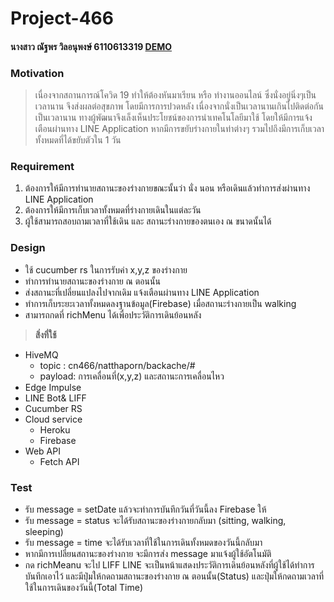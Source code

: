 # Project-466
#### นางสาว ณัฐพร วิลอนุพงษ์ 6110613319 [DEMO](https://drive.google.com/file/d/13jfwDR1JHzu7ff83j6I4ozt_dNKWALMY/view?usp=sharing)
### Motivation
> เนื่องจากสถานการณ์โควิด 19 ทำให้ต้องหันมาเรียน หรือ ทำงานออนไลน์ ซึ่งนั่งอยู่นิ่งๆเป็นเวลานาน จึงส่งผลต่อสุขภาพ โดยมีการการปวดหลัง เนื่องจากนั่งเป็นเวลานานเกินไปติดต่อกันเป็นเวลานาน
> ทางผู้พัฒนาจึงเล็งเห็นประโยชน์ของการนำเทคโนโลยีมาใช้ โดยให้มีการแจ้งเตือนผ่านทาง LINE Application หากมีการขยับร่างกายในท่าต่างๆ รวมไปถึงมีการเก็บเวลาทั้งหมดที่ได้ขยับตัวใน 1 วัน

### Requirement
1. ต้องการให้มีการทำนายสถานะของร่างกายขณะนั้นว่า นั่ง นอน หรือเดินแล้วทำการส่งผ่านทาง LINE Application 
2. ต้องการให้มีการเก็บเวลาทั้งหมดที่ร่างกายเดินในแต่ละวัน
3. ผู้ใช้สามารถสอบถามเวลาที่ใช้เดิน และ สถานะร่างกายของตนเอง ณ ขนาดนั้นได้

### Design
- ใช้ cucumber rs ในการรับค่า x,y,z ของร่างกาย
- ทำการทำนายสถานะของร่างกาย ณ ตอนนั้น
- ส่งสถานะที่เปลี่ยนแปลงไปจากเดิม แจ้งเตือนผ่านทาง LINE Application
- ทำการเก็บระยะเวลาทั้งหมดลงฐานข้อมูล(Firebase) เมื่อสถานะร่างกายเป็น walking
- สามารถกดที่ richMenu ได้เพื่อประวัติการเดินย้อนหลัง
> **สิ่งที่ใช้**
  - HiveMQ
    - topic : cn466/natthaporn/backache/#
    - payload: การเคลื่อนที่(x,y,z) และสถานะการเคลื่อนไหว
  - Edge Impulse
  - LINE Bot& LIFF 
  - Cucumber RS
  - Cloud service 
    - Heroku 
    - Firebase
  - Web API 
    - Fetch API

### Test
- รับ message = setDate แล้วจะทำการบันทึกวันที่วันนี้ลง Firebase ให้
- รับ message = status จะได้รับสถานะของร่างกายกลับมา (sitting, walking, sleeping)
- รับ message = time จะได้รับเวลาที่ใช้ในการเดินทั้งหมดของวันนี้กลับมา
- หากมีการเปลี่ยนสถานะของร่างกาย จะมีการส่ง message มาแจ้งผู้ใช้อัตโนมัติ
- กด richMeanu จะไป LIFF LINE จะเป็นหน้าแสดงประวัติการเดินย้อนหลังที่ผู้ใช้ได้ทำการบันทึกเอาไว้ และมีปุ่มให้กดถามสถานะของร่างกาย ณ ตอนนั้น(Status) และปุ่มให้กดถามเวลาที่ใช้ในการเดินของวันนี้(Total Time)
